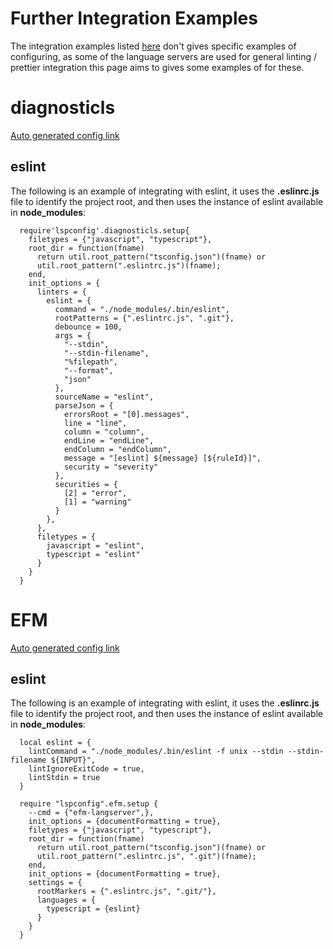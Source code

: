 # Further Integration Examples

The integration examples listed [here](https://github.com/neovim/nvim-lspconfig/blob/master/CONFIG.md#) don't gives specific examples of configuring, as some of the language servers are used for general linting / prettier integration this page aims to gives some examples of for these.

# diagnosticls
[Auto generated config link](https://github.com/neovim/nvim-lspconfig/blob/master/CONFIG.md#diagnosticls)

## eslint
The following is an example of integrating with eslint, it uses the **.eslinrc.js** file to identify the project root, and then uses the instance of eslint available in **node_modules**:

```
  require'lspconfig'.diagnosticls.setup{
    filetypes = {"javascript", "typescript"},
    root_dir = function(fname)
      return util.root_pattern("tsconfig.json")(fname) or
      util.root_pattern(".eslintrc.js")(fname);
    end,
    init_options = {
      linters = {
        eslint = {
          command = "./node_modules/.bin/eslint",
          rootPatterns = {".eslintrc.js", ".git"},
          debounce = 100,
          args = {
            "--stdin",
            "--stdin-filename",
            "%filepath",
            "--format",
            "json"
          },
          sourceName = "eslint",
          parseJson = {
            errorsRoot = "[0].messages",
            line = "line",
            column = "column",
            endLine = "endLine",
            endColumn = "endColumn",
            message = "[eslint] ${message} [${ruleId}]",
            security = "severity"
          },
          securities = {
            [2] = "error",
            [1] = "warning"
          }
        },
      },
      filetypes = {
        javascript = "eslint",
        typescript = "eslint"
      }
    }
  }
```

# EFM
[Auto generated config link](https://github.com/neovim/nvim-lspconfig/blob/master/CONFIG.md#efm)

## eslint
The following is an example of integrating with eslint, it uses the **.eslinrc.js** file to identify the project root, and then uses the instance of eslint available in **node_modules**:

```
  local eslint = {
    lintCommand = "./node_modules/.bin/eslint -f unix --stdin --stdin-filename ${INPUT}",
    lintIgnoreExitCode = true,
    lintStdin = true
  }
  
  require "lspconfig".efm.setup {
    --cmd = {"efm-langserver",},
    init_options = {documentFormatting = true},
    filetypes = {"javascript", "typescript"},
    root_dir = function(fname)
      return util.root_pattern("tsconfig.json")(fname) or
      util.root_pattern(".eslintrc.js", ".git")(fname);
    end,
    init_options = {documentFormatting = true},
    settings = {
      rootMarkers = {".eslintrc.js", ".git/"},
      languages = {
        typescript = {eslint}
      }
    }
  }
```
